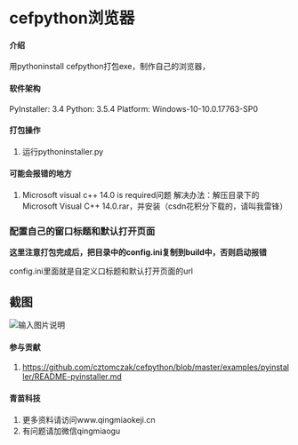 # cefpython浏览器

#### 介绍
用pythoninstall cefpython打包exe，制作自己的浏览器，

#### 软件架构
 PyInstaller: 3.4
 Python: 3.5.4
 Platform: Windows-10-10.0.17763-SP0


#### 打包操作

1. 运行pythoninstaller.py

#### 可能会报错的地方

1. Microsoft visual c++ 14.0 is required问题
解决办法：解压目录下的Microsoft Visual C++ 14.0.rar，并安装（csdn花积分下载的，请叫我雷锋）

### 配置自己的窗口标题和默认打开页面
 **这里注意打包完成后，把目录中的config.ini复制到build中，否则启动报错** 

config.ini里面就是自定义口标题和默认打开页面的url

## 截图
![输入图片说明](https://images.gitee.com/uploads/images/2019/0519/150218_c1c02506_24891.png "微信截图_20190519150151.png")

#### 参与贡献

1. https://github.com/cztomczak/cefpython/blob/master/examples/pyinstaller/README-pyinstaller.md



#### 青苗科技

1. 更多资料请访问www.qingmiaokeji.cn
2. 有问题请加微信qingmiaogu